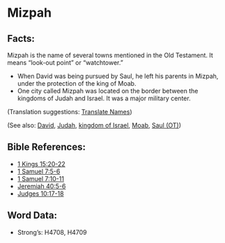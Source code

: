 # Mizpah

## Facts:

Mizpah is the name of several towns mentioned in the Old Testament. It means “look-out point” or “watchtower.”

* When David was being pursued by Saul, he left his parents in Mizpah, under the protection of the king of Moab.
* One city called Mizpah was located on the border between the kingdoms of Judah and Israel. It was a major military center.

(Translation suggestions: [Translate Names](../../translate/translate-names))

(See also: [David](../names/david.md), [Judah](../names/kingdomofjudah.md), [kingdom of Israel](../names/kingdomofisrael.md), [Moab](../names/moab.md), [Saul (OT)](../names/saul.md))

## Bible References:

* [1 Kings 15:20-22](rc://en/tn/help/1ki/15/20)
* [1 Samuel 7:5-6](rc://en/tn/help/1sa/07/05)
* [1 Samuel 7:10-11](rc://en/tn/help/1sa/07/10)
* [Jeremiah 40:5-6](rc://en/tn/help/jer/40/05)
* [Judges 10:17-18](rc://en/tn/help/jdg/10/17)

## Word Data:

* Strong’s: H4708, H4709
